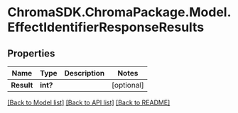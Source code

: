 # ChromaSDK.ChromaPackage.Model.EffectIdentifierResponseResults
## Properties

Name | Type | Description | Notes
------------ | ------------- | ------------- | -------------
**Result** | **int?** |  | [optional] 

[[Back to Model list]](../README.md#documentation-for-models) [[Back to API list]](../README.md#documentation-for-api-endpoints) [[Back to README]](../README.md)

